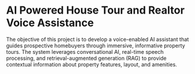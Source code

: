 # AI Powered House Tour and Realtor Voice Assistance
The objective of this project is to develop a voice-enabled AI assistant that guides prospective homebuyers through immersive, informative property tours. The system leverages conversational AI, real-time speech processing, and retrieval-augmented generation (RAG) to provide contextual information about property features, layout, and amenities. 
